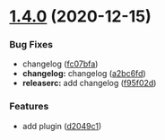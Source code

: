# [1.4.0](https://github.com/6clc/semantic_release/compare/v1.3.1...v1.4.0) (2020-12-15)


### Bug Fixes

* changelog ([fc07bfa](https://github.com/6clc/semantic_release/commit/fc07bfa806176cd1b2456e3bee9d12460298ff15))
* **changelog:** changelog ([a2bc6fd](https://github.com/6clc/semantic_release/commit/a2bc6fd477bfbc0c2fcb2ffce1e707ae15428124))
* **releaserc:** add changelog ([f95f02d](https://github.com/6clc/semantic_release/commit/f95f02dea1d1df857f689ce2ed2354dcfc4fba1e))


### Features

* add plugin ([d2049c1](https://github.com/6clc/semantic_release/commit/d2049c11e9695001d254dce0f5cbaf7ef6da4004))
